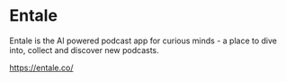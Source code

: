 # Entale
Entale is the AI powered podcast app for curious minds - a place to dive into, collect and discover new podcasts.

https://entale.co/
